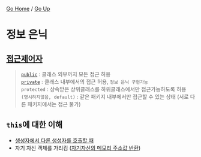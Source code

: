 [Go Home](https://github.com/devJRL/CodeLab-JAVA-Basic#codelab-java-basic) / [Go Up](..#ch05객체)

# 정보 은닉

## [접근제어자](./MyDateTest.java#L20)

> [`public`](./MyDate.java#L6) : 클래스 외부까지 모든 접근 허용  
> [`private`](./MyDate.java#L26) : 클래스 내부에서의 접근 허용, `정보 은닉 구현가능`  
> `protected` : 상속받은 상위클래스를 하위클래스에서만 접근가능하도록 허용  
> `(명시하지않음, default)` : 같은 패키지 내부에서만 접근할 수 있는 상태 (서로 다른 패키지에서는 접근 불가)

## `this`에 대한 이해

- [생성자에서 다른 생성자를 호출할 때](./ThisExample.java#L14)
- 자기 자신 객체를 가리킴 ([자기자신의 메모리 주소값 반환](./ThisExample.java#L24))
